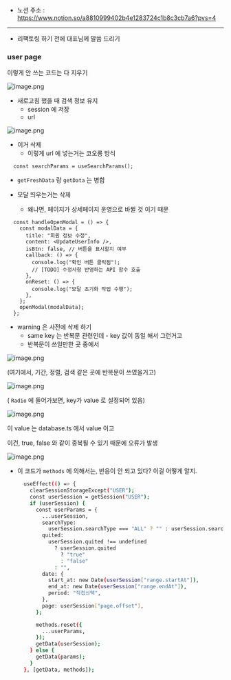 



- 노션 주소 : https://www.notion.so/a8810999402b4e1283724c1b8c3cb7a6?pvs=4



---

- 리팩토링 하기 전에 대표님께 말씀 드리기

### user page

이렇게 안 쓰는 코드는 다 지우기 

![image.png](https://prod-files-secure.s3.us-west-2.amazonaws.com/0cae17fc-ff5c-424e-96d6-f2bfc4d7beb4/c1c8fd3f-0f07-417e-b910-695962b624f7/image.png)

- 새로고침 했을 때 검색 정보 유지
    - session 에 저장
    - url

![image.png](https://prod-files-secure.s3.us-west-2.amazonaws.com/0cae17fc-ff5c-424e-96d6-f2bfc4d7beb4/8bfffc01-10ba-4e90-ae0f-967eed718790/image.png)

- 이거 삭제
    - 이렇게 url 에 넣는거는 코오롱 방식

```tsx
  const searchParams = useSearchParams();
```

- `getFreshData` 랑 `getData` 는 병합

- 모달 띄우는거는 삭제
    - 왜냐면, 페이지가 상세페이지 운영으로 바뀔 것 이기 때문

```tsx
  const handleOpenModal = () => {
    const modalData = {
      title: "회원 정보 수정",
      content: <UpdateUserInfo />,
      isBtn: false, // 버튼을 표시할지 여부
      callback: () => {
        console.log("확인 버튼 클릭됨");
        // [TODO] 수정사항 반영하는 API 함수 호출
      },
      onReset: () => {
        console.log("모달 초기화 작업 수행");
      },
    };
    openModal(modalData);
  };
```

- warning 은 사전에 삭제 하기
    - same key 는 반복문 관련인데 - key 값이 동일 해서 그런거고
    - 반복문이 쓰일만한 곳 중에서

![image.png](https://prod-files-secure.s3.us-west-2.amazonaws.com/0cae17fc-ff5c-424e-96d6-f2bfc4d7beb4/bba20f9f-b2e7-4b1e-894e-6d73b8a3d11e/image.png)

(여기에서, 기간, 정렬, 검색 같은 곳에 반복문이 쓰였을거고) 

![image.png](https://prod-files-secure.s3.us-west-2.amazonaws.com/0cae17fc-ff5c-424e-96d6-f2bfc4d7beb4/607aba16-1fb1-4fb1-ada3-314a9f408926/image.png)

( `Radio` 에 들어가보면, key가 value 로 설정되어 있음) 

![image.png](https://prod-files-secure.s3.us-west-2.amazonaws.com/0cae17fc-ff5c-424e-96d6-f2bfc4d7beb4/7c78adf5-1aa1-4616-89dd-0cb5169d4639/image.png)

이 value 는 database.ts 에서 value 이고 

이건, true, false 와 같이 중복될 수 있기 때문에 오류가 발생 

![image.png](https://prod-files-secure.s3.us-west-2.amazonaws.com/0cae17fc-ff5c-424e-96d6-f2bfc4d7beb4/47d09b4a-2962-4e54-b5fa-dde4de829d2c/image.png)

- 이 코드가 `methods` 에 의해서는, 반응이 안 되고 있다? 이걸 어떻게 알지.
    
    ```bash
      useEffect(() => {
        clearSessionStorageExcept("USER");
        const userSession = getSession("USER");
        if (userSession) {
          const userParams = {
            ...userSession,
            searchType:
              userSession.searchType === "ALL" ? "" : userSession.searchType,
            quited:
              userSession.quited !== undefined
                ? userSession.quited
                  ? "true"
                  : "false"
                : "",
            date: {
              start_at: new Date(userSession["range.startAt"]),
              end_at: new Date(userSession["range.endAt"]),
              period: "직접선택",
            },
            page: userSession["page.offset"],
          };
    
          methods.reset({
            ...userParams,
          });
          getData(userSession);
        } else {
          getData(params);
        }
      }, [getData, methods]);
    ```